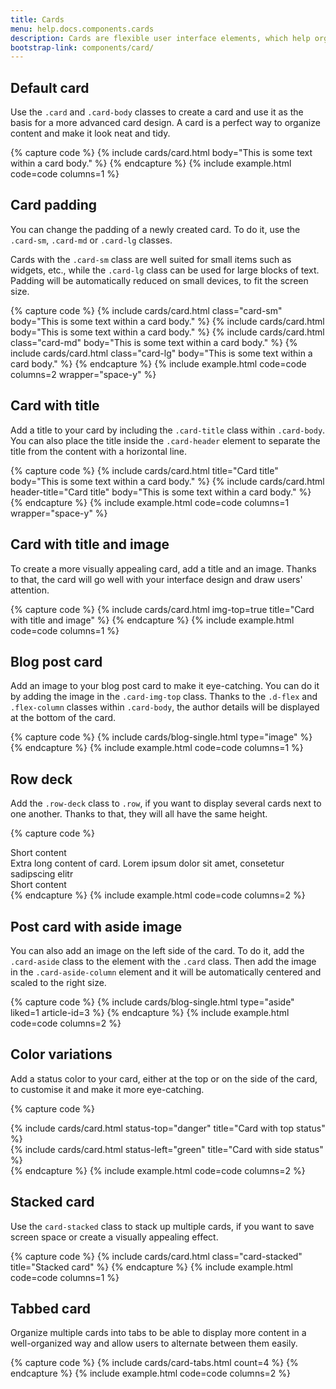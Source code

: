 ```yaml
---
title: Cards
menu: help.docs.components.cards
description: Cards are flexible user interface elements, which help organize content into meaningful sections and make it easier to display on different screen sizes. Cards contain various smaller components, such as images, text, links and buttons and may act as an entry to more detailed information, helping users scan the page quickly and find the most relevant content.
bootstrap-link: components/card/
---
```



## Default card

Use the `.card` and `.card-body` classes to create a card and use it as the basis for a more advanced card design. A card is a perfect way to organize content and make it look neat and tidy. 

{% capture code %}
{% include cards/card.html body="This is some text within a card body." %}
{% endcapture %}
{% include example.html code=code columns=1 %}


## Card padding

You can change the padding of a newly created card. To do it, use the `.card-sm`, `.card-md` or `.card-lg` classes. 

Cards with the `.card-sm` class are well suited for small items such as widgets, etc., while the `.card-lg` class can be used for large blocks of text. Padding will be automatically reduced on small devices, to fit the screen size.

{% capture code %}
{% include cards/card.html class="card-sm" body="This is some text within a card body." %}
{% include cards/card.html body="This is some text within a card body." %}
{% include cards/card.html class="card-md" body="This is some text within a card body." %}
{% include cards/card.html class="card-lg" body="This is some text within a card body." %}
{% endcapture %}
{% include example.html code=code columns=2 wrapper="space-y" %}


## Card with title

Add a title to your card by including the `.card-title` class within `.card-body`. You can also place the title inside the `.card-header` element to separate the title from the content with a horizontal line.

{% capture code %}
{% include cards/card.html title="Card title" body="This is some text within a card body." %}
{% include cards/card.html header-title="Card title" body="This is some text within a card body." %}
{% endcapture %}
{% include example.html code=code columns=1 wrapper="space-y" %}


## Card with title and image

To create a more visually appealing card, add a title and an image. Thanks to that, the card will go well with your interface design and draw users' attention.  

{% capture code %}
{% include cards/card.html img-top=true title="Card with title and image" %}
{% endcapture %}
{% include example.html code=code columns=1 %}


## Blog post card

Add an image to your blog post card to make it eye-catching. You can do it by adding the image in the `.card-img-top` class. Thanks to the `.d-flex` and `.flex-column` classes within `.card-body`, the author details will be displayed at the bottom of the card.

{% capture code %}
{% include cards/blog-single.html type="image" %}
{% endcapture %}
{% include example.html code=code columns=1 %}


## Row deck

Add the `.row-deck` class to `.row`, if you want to display several cards next to one another. Thanks to that, they will all have the same height.

{% capture code %}
<div class="row row-deck">
    <div class="col-md-4">
        <div class="card my-3">
            <div class="card-body">Short content</div>
        </div>
    </div>
    <div class="col-md-4">
        <div class="card my-3">
            <div class="card-body">Extra long content of card. Lorem ipsum dolor sit amet, consetetur sadipscing elitr</div>
        </div>
    </div>
    <div class="col-md-4">
        <div class="card my-3">
            <div class="card-body">Short content</div>
        </div>
    </div>
</div>
{% endcapture %}
{% include example.html code=code columns=2 %}


## Post card with aside image

You can also add an image on the left side of the card. To do it, add the `.card-aside` class to the element with the `.card` class. Then add the image in the `.card-aside-column` element and it will be automatically centered and scaled to the right size.

{% capture code %}
{% include cards/blog-single.html type="aside" liked=1 article-id=3 %}
{% endcapture %}
{% include example.html code=code columns=2 %}


## Color variations

Add a status color to your card, either at the top or on the side of the card, to customise it and make it more eye-catching. 

{% capture code %}
<div class="row row-deck">
    <div class="col-md-6">
        {% include cards/card.html status-top="danger" title="Card with top status" %}
    </div>
    <div class="col-md-6">
        {% include cards/card.html status-left="green" title="Card with side status" %}
    </div>
</div>
{% endcapture %}
{% include example.html code=code columns=2 %}


## Stacked card

Use the `card-stacked` class to stack up multiple cards, if you want to save screen space or create a visually appealing effect.

{% capture code %}
{% include cards/card.html class="card-stacked" title="Stacked card" %}
{% endcapture %}
{% include example.html code=code columns=1 %}


## Tabbed card

Organize multiple cards into tabs to be able to display more content in a well-organized way and allow users to alternate between them easily.

{% capture code %}
{% include cards/card-tabs.html count=4 %}
{% endcapture %}
{% include example.html code=code columns=2 %}

